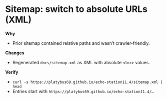 # Sitemap: switch to absolute URLs (XML)

**Why**
- Prior sitemap contained relative paths and wasn’t crawler-friendly.

**Changes**
- Regenerated `docs/sitemap.xml` as XML with absolute `<loc>` values.

**Verify**
- `curl -s https://platybus69.github.io/echo-station11.4/sitemap.xml | head`
- Entries start with `https://platybus69.github.io/echo-station11.4/…`

